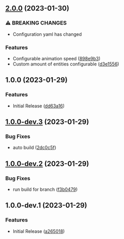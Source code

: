 ## [2.0.0](https://github.com/Sese-Schneider/ha-energy-overview-card/compare/v1.0.0...v2.0.0) (2023-01-30)


### ⚠ BREAKING CHANGES

* Configuration yaml has changed

### Features

* Configurable animation speed ([898e9b3](https://github.com/Sese-Schneider/ha-energy-overview-card/commit/898e9b3dc0cf57b73c6ea0ca65df5fc865c7d8ee))
* Custom amount of entities configurable  ([d3e1556](https://github.com/Sese-Schneider/ha-energy-overview-card/commit/d3e1556638c4602c3edd1e7039cd9bd6bc457137))

## 1.0.0 (2023-01-29)


### Features

* Initial Release ([dd63a16](https://github.com/Sese-Schneider/ha-energy-overview-card/commit/dd63a1608cf00cb4b1a4eed9188ac1a3fdbd9cf3))

## [1.0.0-dev.3](https://github.com/Sese-Schneider/ha-energy-overview-card/compare/v1.0.0-dev.2...v1.0.0-dev.3) (2023-01-29)


### Bug Fixes

* auto build ([2dc0c5f](https://github.com/Sese-Schneider/ha-energy-overview-card/commit/2dc0c5f3e583176ac322e561cab3f385e0d77233))

## [1.0.0-dev.2](https://github.com/Sese-Schneider/ha-energy-overview-card/compare/v1.0.0-dev.1...v1.0.0-dev.2) (2023-01-29)


### Bug Fixes

* run build for branch ([f3b0479](https://github.com/Sese-Schneider/ha-energy-overview-card/commit/f3b0479fd4e5839632546d9979e8e0c2752c3f12))

## 1.0.0-dev.1 (2023-01-29)


### Features

* Initial Release ([a265018](https://github.com/Sese-Schneider/ha-energy-overview-card/commit/a2650185dba439edf2ba0fafe4c91aa93b082b60))
